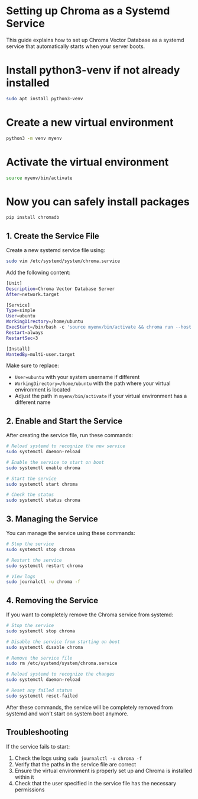 # Setting up Chroma as a Systemd Service

This guide explains how to set up Chroma Vector Database as a systemd service that automatically starts when your server boots.

# Install python3-venv if not already installed
```bash
sudo apt install python3-venv
```

# Create a new virtual environment
```bash
python3 -m venv myenv
```

# Activate the virtual environment
```bash
source myenv/bin/activate
```

# Now you can safely install packages
```bash
pip install chromadb
```

## 1. Create the Service File

Create a new systemd service file using:

```bash
sudo vim /etc/systemd/system/chroma.service
```

Add the following content:

```bash
[Unit]
Description=Chroma Vector Database Server
After=network.target

[Service]
Type=simple
User=ubuntu
WorkingDirectory=/home/ubuntu
ExecStart=/bin/bash -c 'source myenv/bin/activate && chroma run --host 0.0.0.0 --port 8000 --path ./chroma_db'
Restart=always
RestartSec=3

[Install]
WantedBy=multi-user.target
```

Make sure to replace:
- `User=ubuntu` with your system username if different
- `WorkingDirectory=/home/ubuntu` with the path where your virtual environment is located
- Adjust the path in `myenv/bin/activate` if your virtual environment has a different name

## 2. Enable and Start the Service

After creating the service file, run these commands:

```bash
# Reload systemd to recognize the new service
sudo systemctl daemon-reload

# Enable the service to start on boot
sudo systemctl enable chroma

# Start the service
sudo systemctl start chroma

# Check the status
sudo systemctl status chroma
```

## 3. Managing the Service

You can manage the service using these commands:

```bash
# Stop the service
sudo systemctl stop chroma

# Restart the service
sudo systemctl restart chroma

# View logs
sudo journalctl -u chroma -f
```

## 4. Removing the Service

If you want to completely remove the Chroma service from systemd:

```bash
# Stop the service
sudo systemctl stop chroma

# Disable the service from starting on boot
sudo systemctl disable chroma

# Remove the service file
sudo rm /etc/systemd/system/chroma.service

# Reload systemd to recognize the changes
sudo systemctl daemon-reload

# Reset any failed status
sudo systemctl reset-failed
```

After these commands, the service will be completely removed from systemd and won't start on system boot anymore.

## Troubleshooting

If the service fails to start:
1. Check the logs using `sudo journalctl -u chroma -f`
2. Verify that the paths in the service file are correct
3. Ensure the virtual environment is properly set up and Chroma is installed within it
4. Check that the user specified in the service file has the necessary permissions